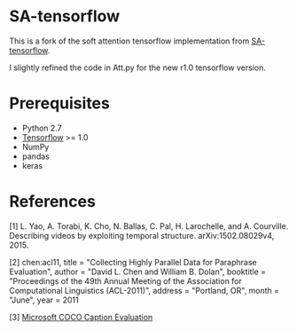 # SA-tensorflow
This is a fork of the soft attention tensorflow implementation from [SA-tensorflow](https://github.com/tsenghungchen/SA-tensorflow).

I slightly refined the code in Att.py for the new r1.0 tensorflow version. 

# Prerequisites
* Python 2.7
* [Tensorflow](https://www.tensorflow.org/) >= 1.0
* NumPy
* pandas
* keras

# References

[1] L. Yao, A. Torabi, K. Cho, N. Ballas, C. Pal, H. Larochelle, and A. Courville. 
Describing videos by exploiting temporal structure. arXiv:1502.08029v4, 2015.

[2] chen:acl11,
  title = "Collecting Highly Parallel Data for Paraphrase Evaluation",
  author = "David L. Chen and William B. Dolan",
  booktitle = "Proceedings of the 49th Annual Meeting of the Association for Computational Linguistics (ACL-2011)",
  address = "Portland, OR",
  month = "June",
  year = 2011

[3] [Microsoft COCO Caption Evaluation](https://github.com/tylin/coco-caption)
